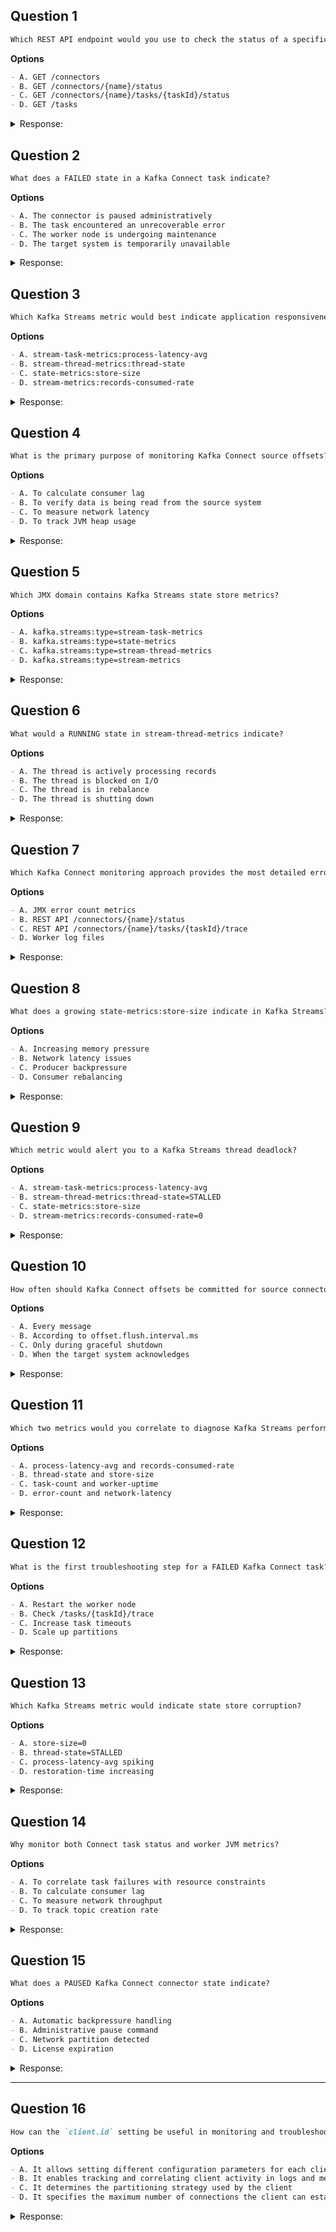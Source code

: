 ## Question 1
```markdown
Which REST API endpoint would you use to check the status of a specific Kafka Connect task?
```

**Options**
```markdown
- A. GET /connectors
- B. GET /connectors/{name}/status
- C. GET /connectors/{name}/tasks/{taskId}/status
- D. GET /tasks
```

<details><summary>Response:</summary>

**Answer:** C

**Explanation:**
```markdown
- A. Incorrect: Lists connectors only
- B. Incorrect: Shows connector-level status
- C. Correct: Returns task-specific status
- D. Incorrect: Invalid endpoint
```

</details>

## Question 2
```markdown
What does a FAILED state in a Kafka Connect task indicate?
```

**Options**
```markdown
- A. The connector is paused administratively
- B. The task encountered an unrecoverable error
- C. The worker node is undergoing maintenance
- D. The target system is temporarily unavailable
```

<details><summary>Response:</summary>

**Answer:** B

**Explanation:**
```markdown
- A. Incorrect: Would show as PAUSED
- B. Correct: Requires intervention
- C. Incorrect: Would show in worker metrics
- D. Incorrect: Might show as RETRYING
```

</details>

## Question 3
```markdown
Which Kafka Streams metric would best indicate application responsiveness?
```

**Options**
```markdown
- A. stream-task-metrics:process-latency-avg
- B. stream-thread-metrics:thread-state
- C. state-metrics:store-size
- D. stream-metrics:records-consumed-rate
```

<details><summary>Response:</summary>

**Answer:** A

**Explanation:**
```markdown
- A. Correct: Measures processing delay
- B. Incorrect: Shows thread status only
- C. Incorrect: Storage metric
- D. Incorrect: Throughput metric
```

</details>

## Question 4
```markdown
What is the primary purpose of monitoring Kafka Connect source offsets?
```

**Options**
```markdown
- A. To calculate consumer lag
- B. To verify data is being read from the source system
- C. To measure network latency
- D. To track JVM heap usage
```

<details><summary>Response:</summary>

**Answer:** B

**Explanation:**
```markdown
- A. Incorrect: Consumer concept
- B. Correct: Confirms source ingestion
- C. Incorrect: Unrelated to offsets
- D. Incorrect: Resource metric
```

</details>

## Question 5
```markdown
Which JMX domain contains Kafka Streams state store metrics?
```

**Options**
```markdown
- A. kafka.streams:type=stream-task-metrics
- B. kafka.streams:type=state-metrics
- C. kafka.streams:type=stream-thread-metrics
- D. kafka.streams:type=stream-metrics
```

<details><summary>Response:</summary>

**Answer:** B

**Explanation:**
```markdown
- A. Incorrect: Task processing metrics
- B. Correct: Contains store-size, etc.
- C. Incorrect: Thread status metrics
- D. Incorrect: General stream metrics
```

</details>

## Question 6
```markdown
What would a RUNNING state in stream-thread-metrics indicate?
```

**Options**
```markdown
- A. The thread is actively processing records
- B. The thread is blocked on I/O
- C. The thread is in rebalance
- D. The thread is shutting down
```

<details><summary>Response:</summary>

**Answer:** A

**Explanation:**
```markdown
- A. Correct: Normal operation state
- B. Incorrect: Would show as STALLED
- C. Incorrect: Would show as REBALANCING
- D. Incorrect: Would show as DYING
```

</details>

## Question 7
```markdown
Which Kafka Connect monitoring approach provides the most detailed error information?
```

**Options**
```markdown
- A. JMX error count metrics
- B. REST API /connectors/{name}/status
- C. REST API /connectors/{name}/tasks/{taskId}/trace
- D. Worker log files
```

<details><summary>Response:</summary>

**Answer:** C

**Explanation:**
```markdown
- A. Incorrect: Aggregate counts only
- B. Incorrect: High-level status
- C. Correct: Provides stack traces
- D. Incorrect: Requires log parsing
```

</details>

## Question 8
```markdown
What does a growing state-metrics:store-size indicate in Kafka Streams?
```

**Options**
```markdown
- A. Increasing memory pressure
- B. Network latency issues
- C. Producer backpressure
- D. Consumer rebalancing
```

<details><summary>Response:</summary>

**Answer:** A

**Explanation:**
```markdown
- A. Correct: State stores consume memory
- B. Incorrect: Unrelated to state size
- C. Incorrect: Producer-side issue
- D. Incorrect: Consumer coordination
```

</details>

## Question 9
```markdown
Which metric would alert you to a Kafka Streams thread deadlock?
```

**Options**
```markdown
- A. stream-task-metrics:process-latency-avg
- B. stream-thread-metrics:thread-state=STALLED
- C. state-metrics:store-size
- D. stream-metrics:records-consumed-rate=0
```

<details><summary>Response:</summary>

**Answer:** B

**Explanation:**
```markdown
- A. Incorrect: Shows slowness, not deadlock
- B. Correct: Indicates thread blockage
- C. Incorrect: Storage metric
- D. Incorrect: Could have many causes
```

</details>

## Question 10
```markdown
How often should Kafka Connect offsets be committed for source connectors?
```

**Options**
```markdown
- A. Every message
- B. According to offset.flush.interval.ms
- C. Only during graceful shutdown
- D. When the target system acknowledges
```

<details><summary>Response:</summary>

**Answer:** B

**Explanation:**
```markdown
- A. Incorrect: Too frequent
- B. Correct: Configurable interval
- C. Incorrect: Risk of data loss
- D. Incorrect: Separate from target ACKs
```

</details>

## Question 11
```markdown
Which two metrics would you correlate to diagnose Kafka Streams performance issues?
```

**Options**
```markdown
- A. process-latency-avg and records-consumed-rate
- B. thread-state and store-size
- C. task-count and worker-uptime
- D. error-count and network-latency
```

<details><summary>Response:</summary>

**Answer:** A

**Explanation:**
```markdown
- A. Correct: Processing speed vs. load
- B. Incorrect: Thread status vs. storage
- C. Incorrect: Scale vs. uptime
- D. Incorrect: Errors vs. network
```

</details>

## Question 12
```markdown
What is the first troubleshooting step for a FAILED Kafka Connect task?
```

**Options**
```markdown
- A. Restart the worker node
- B. Check /tasks/{taskId}/trace
- C. Increase task timeouts
- D. Scale up partitions
```

<details><summary>Response:</summary>

**Answer:** B

**Explanation:**
```markdown
- A. Incorrect: Too disruptive
- B. Correct: Reveals error cause
- C. Incorrect: Premature without diagnosis
- D. Incorrect: Unrelated to task failure
```

</details>

## Question 13
```markdown
Which Kafka Streams metric would indicate state store corruption?
```

**Options**
```markdown
- A. store-size=0
- B. thread-state=STALLED
- C. process-latency-avg spiking
- D. restoration-time increasing
```

<details><summary>Response:</summary>

**Answer:** D

**Explanation:**
```markdown
- A. Incorrect: Could be normal
- B. Incorrect: General thread issue
- C. Incorrect: Performance problem
- D. Correct: Suggests recovery difficulty
```

</details>

## Question 14
```markdown
Why monitor both Connect task status and worker JVM metrics?
```

**Options**
```markdown
- A. To correlate task failures with resource constraints
- B. To calculate consumer lag
- C. To measure network throughput
- D. To track topic creation rate
```

<details><summary>Response:</summary>

**Answer:** A

**Explanation:
```markdown
- A. Correct: Resource issues may cause failures
- B. Incorrect: Consumer concept
- C. Incorrect: Network monitoring
- D. Incorrect: Admin operation
```

</details>

## Question 15
```markdown
What does a PAUSED Kafka Connect connector state indicate?
```

**Options**
```markdown
- A. Automatic backpressure handling
- B. Administrative pause command
- C. Network partition detected
- D. License expiration
```

<details><summary>Response:</summary>

**Answer:** B

**Explanation:
```markdown
- A. Incorrect: Would throttle, not pause
- B. Correct: Manual or API-initiated
- C. Incorrect: Would fail, not pause
- D. Incorrect: Would shut down
```

</details>

---

## Question 16

```markdown
How can the `client.id` setting be useful in monitoring and troubleshooting Kafka clients?
```

**Options**

```markdown
- A. It allows setting different configuration parameters for each client
- B. It enables tracking and correlating client activity in logs and metrics
- C. It determines the partitioning strategy used by the client
- D. It specifies the maximum number of connections the client can establish
```

<details><summary>Response:</summary>

**Answer:** B

**Explanation:**

```markdown
The `client.id` setting enables tracking and correlating client activity in logs and metrics. By assigning a unique ID to each client, it's easier to identify their behavior and troubleshoot performance or connectivity issues.

- A. Incorrect – configuration parameters are set via other properties, not `client.id`.
- B. Correct – it helps correlate logs and metrics to specific clients.
- C. Incorrect – partitioning strategy is configured separately (e.g., via partitioner class).
- D. Incorrect – `client.id` does not control connection limits.
```

</details>
